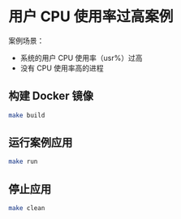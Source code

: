 # 用户 CPU 使用率过高案例

案例场景：

* 系统的用户 CPU 使用率（usr%）过高
* 没有 CPU 使用率高的进程

## 构建 Docker 镜像

```sh
make build
```

## 运行案例应用

```sh
make run
```

## 停止应用

```sh
make clean
```
